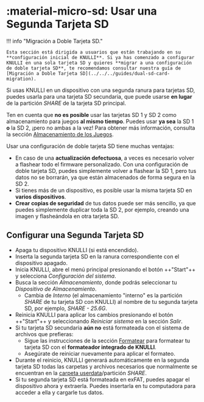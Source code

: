 # :material-micro-sd: Usar una Segunda Tarjeta SD

!!! info "Migración a Doble Tarjeta SD."

    Esta sección está dirigida a usuarios que están trabajando en su **configuración inicial de KNULLI**. Si ya has comenzado a configurar KNULLI en una sola tarjeta SD y quieres **migrar a una configuración de doble tarjeta SD**, te recomendamos consultar nuestra guía de [Migración a Doble Tarjeta SD](../../../guides/dual-sd-card-migration).

Si usas KNULLI en un dispositivo con una segunda ranura para tarjetas SD, puedes usarla para una tarjeta SD secundaria, que puede usarse **en lugar** de la partición *SHARE* de la tarjeta SD principal.

Ten en cuenta que **no es posible** usar las tarjetas SD 1 y SD 2 como almacenamiento para juegos **al mismo tiempo**. Puedes usar **ya sea** la SD 1 **o** la SD 2, ¡pero no ambas a la vez! Para obtener más información, consulta la sección [Almacenamiento de los Juegos](../game-storage).

Usar una configuración de doble tarjeta SD tiene muchas ventajas:

* En caso de una **actualización defectuosa**, a veces es necesario volver a flashear todo el firmware personalizado. Con una configuración de doble tarjeta SD, puedes simplemente volver a flashear la SD 1, pero tus datos no se borrarán, ya que están almacenados de forma segura en la SD 2.
* Si tienes más de un dispositivo, es posible usar la misma tarjeta SD en **varios dispositivos**.
* **Crear copias de seguridad** de tus datos puede ser más sencillo, ya que puedes simplemente duplicar toda la SD 2, por ejemplo, creando una imagen y flasheándola en otra tarjeta SD.

## Configurar una Segunda Tarjeta SD

* Apaga tu dispositivo KNULLI (si está encendido).
* Inserta la segunda tarjeta SD en la ranura correspondiente con el dispositivo apagado.
* Inicia KNULLI, abre el menú principal presionando el botón ++"Start"++ y selecciona *Configuración del sistema*.
* Busca la sección *Almacenamiento*, donde podrás seleccionar tu *Dispositivo de Almacenamiento*.
    * Cambia de *Interno* (el almacenamiento "interno" es la partición *SHARE* de tu tarjeta SD con KNULLI) al nombre de tu segunda tarjeta SD, por ejemplo, *SHARE - 25.6G*.
* Reinicia KNULLI para aplicar los cambios presionando el botón ++"Start"++ y seleccionando *Reiniciar sistema* en la sección *Salir*.
* Si tu tarjeta SD secundaria **aún no** está formateada con el sistema de archivos que prefieras:
    * Sigue las instrucciones de la sección [Formatear](../formatting) para formatear tu tarjeta SD con el **formateador integrado de KNULLI**.
    * Asegúrate de reiniciar nuevamente para aplicar el formateo.
* Durante el reinicio, KNULLI generará automáticamente en la segunda tarjeta SD todas las carpetas y archivos necesarios que normalmente se encuentran en la [carpeta userdata](../game-storage)/partición *SHARE*.
* Si tu segunda tarjeta SD está formateada en exFAT, puedes apagar el dispositivo ahora y extraerla. Puedes insertarla en tu computadora para acceder a ella y cargarle tus datos.
